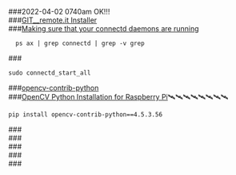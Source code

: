 ###2022-04-02 0740am OK!!!  
###[GIT__remote.it Installer](https://github.com/remoteit/installer)  
###[Making sure that your connectd daemons are running](https://support.remote.it/hc/en-us/articles/360035963472-Making-sure-that-your-connectd-daemons-are-running)  
```
  ps ax | grep connectd | grep -v grep
```
###[]()  
```
sudo connectd_start_all
```
###[opencv-contrib-python](https://www.piwheels.org/project/opencv-contrib-python/)  
###[OpenCV Python Installation for Raspberry Pi](https://singleboardblog.com/install-python-opencv-on-raspberry-pi/)🛰🛰🛰🛰🛰🛰🛰🛰  
```
pip install opencv-contrib-python==4.5.3.56
```
###[]()  
###[]()  
###[]()  
###[]()  
###[]()  



